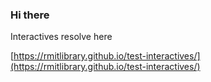 ### Hi there

Interactives resolve here

[https://rmitlibrary.github.io/test-interactives/](https://rmitlibrary.github.io/test-interactives/)